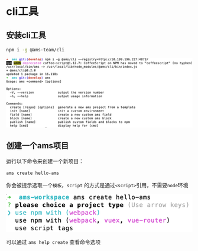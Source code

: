 # cli工具

## 安装cli工具

```sh
npm i -g @ams-team/cli
```
![install](../assets/cli-install.png)

## 创建一个ams项目
运行以下命令来创建一个新项目：

```sh
ams create hello-ams
```

你会被提示选取一个`模板`，`script` 的方式是通过`<script>`引用，不需要`node`环境


![create](../assets/cli-create.png)

可以通过 `ams help create` 查看命令选项
